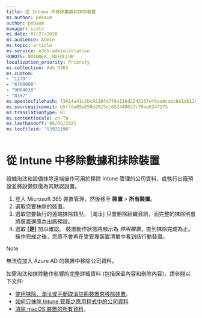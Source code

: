 ```yaml
---
title: 從 Intune 中移除數據和抹除裝置
ms.author: pebaum
author: pebaum
manager: scotv
ms.date: 07/27/2020
ms.audience: Admin
ms.topic: article
ms.service: o365-administration
ROBOTS: NOINDEX, NOFOLLOW
localization_priority: Priority
ms.collection: Adm_O365
ms.custom:
- "1279"
- "6700008"
- "9004638"
- "8392"
ms.openlocfilehash: f3614a41c1bc92184d7f8a11bd224310fef6aa0cabc8e1db1288bde01ca1cb5a
ms.sourcegitcommit: b5f7da89a650d2915dc652449623c78be6247175
ms.translationtype: HT
ms.contentlocale: zh-TW
ms.lasthandoff: 08/05/2021
ms.locfileid: "53922196"
---
```

# <a name="removing-data-and-wiping-devices-from-intune"></a>從 Intune 中移除數據和抹除裝置

設備淘汰和設備抹除遠端操作可用於移除 Intune 管理的公司資料，或執行出廠預設並將設備恢復為其默認設置。

1. 登入 Microsoft 365 裝置管理，然後移至 **裝置** > **所有裝置**。
2. 選取您要抹除的裝置。
3. 選取您要執行的遠端抹除類型。 [淘汰] 只會刪除組織資訊，而完整的抹除則會將裝置還原為出廠預設。
4. 選取 **[是]** 加以確認。 裝置動作狀態將顯示為 *停用擱置*，直到抹除完成為止。
    操作完成之後，您將不會再在受管理裝置清單中看到該行動裝置。

> [!NOTE]
> 無法從加入 Azure AD 的裝置中移除公司資料。 

如需淘汰和抹除動作影響的完整詳細資料 (包括保留內容和刪除內容)，請參閱以下文件:

- [使用抹除、淘汰或手動取消註冊裝置來移除裝置](https://docs.microsoft.com/mem/intune/remote-actions/devices-wipe)。
- [如何只抹除 Intune 管理之應用程式中的公司資料](https://docs.microsoft.com/mem/intune/apps/apps-selective-wipe)
- [清除 macOS 裝置的所有資料](https://docs.microsoft.com/mem/intune/remote-actions/device-erase)。